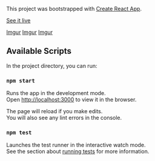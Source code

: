 This project was bootstrapped with [Create React App](https://github.com/facebookincubator/create-react-app).

[See it live](https://becs919.github.io/dagonitweather/)

[Imgur](http://i.imgur.com/LoMKjJgm.png)
[Imgur](http://i.imgur.com/4cXGn34m.png)
[Imgur](http://i.imgur.com/re9B2N5m.png)

## Available Scripts

In the project directory, you can run:

### `npm start`

Runs the app in the development mode.<br>
Open [http://localhost:3000](http://localhost:3000) to view it in the browser.

The page will reload if you make edits.<br>
You will also see any lint errors in the console.

### `npm test`

Launches the test runner in the interactive watch mode.<br>
See the section about [running tests](#running-tests) for more information.

